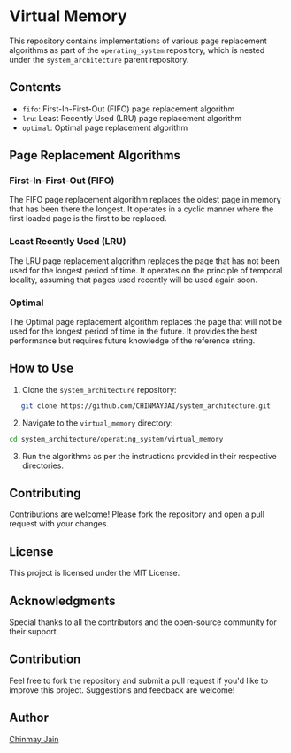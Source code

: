 # Virtual Memory

This repository contains implementations of various page replacement algorithms as part of the `operating_system` repository, which is nested under the `system_architecture` parent repository.

## Contents
- `fifo`: First-In-First-Out (FIFO) page replacement algorithm
- `lru`: Least Recently Used (LRU) page replacement algorithm
- `optimal`: Optimal page replacement algorithm

## Page Replacement Algorithms

### First-In-First-Out (FIFO)
The FIFO page replacement algorithm replaces the oldest page in memory that has been there the longest. It operates in a cyclic manner where the first loaded page is the first to be replaced.

### Least Recently Used (LRU)
The LRU page replacement algorithm replaces the page that has not been used for the longest period of time. It operates on the principle of temporal locality, assuming that pages used recently will be used again soon.

### Optimal
The Optimal page replacement algorithm replaces the page that will not be used for the longest period of time in the future. It provides the best performance but requires future knowledge of the reference string.

## How to Use
1. Clone the `system_architecture` repository:

```bash
   git clone https://github.com/CHINMAYJAI/system_architecture.git
```

2. Navigate to the `virtual_memory` directory:
```bash
cd system_architecture/operating_system/virtual_memory
```

3. Run the algorithms as per the instructions provided in their respective directories.

## Contributing
Contributions are welcome! Please fork the repository and open a pull request with your changes.

## License
This project is licensed under the MIT License.

## Acknowledgments
Special thanks to all the contributors and the open-source community for their support.

## Contribution

Feel free to fork the repository and submit a pull request if you'd like to improve this project. Suggestions and feedback are welcome!

## Author

[Chinmay Jain](https://github.com/CHINMAYJAI)









